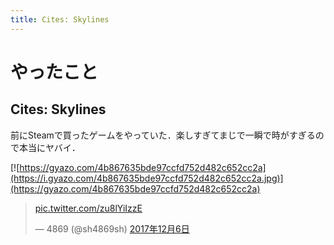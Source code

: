 ```yaml
---
title: Cites: Skylines
---
```


# やったこと

## Cites: Skylines

前にSteamで買ったゲームをやっていた．楽しすぎてまじで一瞬で時がすぎるので本当にヤバイ．

[![https://gyazo.com/4b867635bde97ccfd752d482c652cc2a](https://i.gyazo.com/4b867635bde97ccfd752d482c652cc2a.jpg)](https://gyazo.com/4b867635bde97ccfd752d482c652cc2a)

<blockquote class="twitter-tweet" data-lang="ja"><p lang="und" dir="ltr"><a href="https://t.co/zu8lYiIzzE">pic.twitter.com/zu8lYiIzzE</a></p>&mdash; 4869 (@sh4869sh) <a href="https://twitter.com/sh4869sh/status/938442266460397568?ref_src=twsrc%5Etfw">2017年12月6日</a></blockquote> <script async src="https://platform.twitter.com/widgets.js" charset="utf-8"></script>
